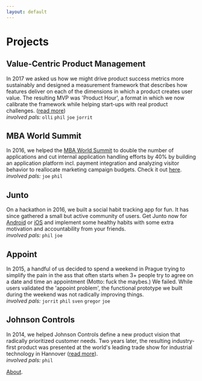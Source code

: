 ```yaml
---
layout: default
---
```


# [](#header-1)Projects


## [](#header-2)Value-Centric Product Management

In 2017 we asked us how we might drive product success metrics more sustainably and designed a measurement framework that describes how features deliver on each of the dimensions in which a product creates user value. The resulting MVP was 'Product Hour', a format in which we now calibrate the framework while helping start-ups with real product challenges. ([read more](http://vcpm.org/))  
_involved pals:_ `olli` `phil` `joe` `jorrit`

## [](#header-2)MBA World Summit

In 2016, we helped the [MBA World Summit](http://mbaworldsummit.com/) to double the number of applications and cut internal application handling efforts by 40% by building an application platform incl. payment integration and analyzing visitor behavior to reallocate marketing campaign budgets. Check it out [here](http://admissions.mbaworldsummit.com/).  
_involved pals:_ `joe` `phil` 



## [](#header-2)Junto

On a hackathon in 2016, we built a social habit tracking app for fun. It has since gathered a small but active community of users. Get Junto now for [Android](https://play.google.com/store/apps/details?id=io.pallab.junto) or [iOS](https://itunes.apple.com/us/app/junto-mutual-improvement/id1326121611?mt=8) and implement some healthy habits with some extra motivation and accountability from your friends.  
_involved pals:_ `phil` `joe` 

## [](#header-2)Appoint

In 2015, a handful of us decided to spend a weekend in Prague trying to simplify the pain in the ass that often starts when 3+ people try to agree on a date and time an appointment (Motto: fuck the maybes.) We failed. While users validated the 'appoint problem', the functional prototype we built during the weekend was not radically improving things.  
_involved pals:_ `jorrit` `phil` `sven` `gregor` `joe`


## [](#header-2)Johnson Controls

In 2014, we helped Johnson Controls define a new product vision that radically prioritized customer needs. Two years later, the resulting industry-first product was presented at the world's leading trade show for industrial technology in Hannover ([read more](http://www.johnsoncontrols.com/de_de/-/media/jci/be/germany/chillers/files/be_ykwkk_brochure_de.pdf?la=de)).  
_involved pals:_ `phil`


[About](pals).